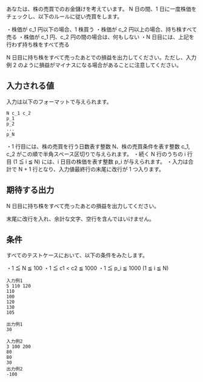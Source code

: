 あなたは、株の売買でのお金儲けを考えています。
N 日の間、1 日に一度株価をチェックし、以下のルールに従い売買をします。

・株価が c_1 円以下の場合、1 株買う
・株価が c_2 円以上の場合、持ち株すべて売る
・株価が c_1 円、c_2 円の間の場合は、何もしない
・N 日目には、上記を行わず持ち株をすべて売る

N 日目に持ち株をすべて売ったあとでの損益を出力してください。ただし、入力例 2 のように損益がマイナスになる場合があることに注意してください。

## 入力される値
入力は以下のフォーマットで与えられます。

```
N c_1 c_2
p_1
p_2
...
p_N
```

・1 行目には、株の売買を行う日数表す整数 N、株の売買条件を表す整数 c_1, c_2 がこの順で半角スペース区切りで与えられます。
・続く N 行のうちの i 行目 (1 ≦ i ≦ N) には、i 日目の株価を表す整数 p_i が与えられます。
・入力は合計で N + 1 行となり、入力値最終行の末尾に改行が 1 つ入ります。

## 期待する出力
N 日目に持ち株をすべて売ったあとの損益を出力してください。

末尾に改行を入れ、余計な文字、空行を含んではいけません。

## 条件
すべてのテストケースにおいて、以下の条件をみたします。

・1 ≦ N ≦ 100
・1 ≦ c1 < c2 ≦ 1000
・1 ≦ p_i ≦ 1000 (1 ≦ i ≦ N)

```
入力例1
5 110 120
110
100
120
130
105

出力例1
30
```

```
入力例2
3 100 200
80
80
30
出力例2
-100
```
